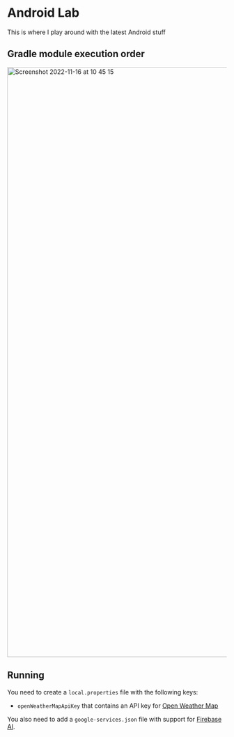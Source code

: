 # Android Lab
This is where I play around with the latest Android stuff

## Gradle module execution order
<img width="1355" alt="Screenshot 2022-11-16 at 10 45 15" src="https://user-images.githubusercontent.com/1917608/202146304-4b734396-b071-4dc8-9a1b-350396561b5e.png">

## Running
You need to create a `local.properties` file with the following keys:
* `openWeatherMapApiKey` that contains an API key for [Open Weather Map](https://openweathermap.org)

You also need to add a `google-services.json` file with support for [Firebase AI](https://firebase.google.com/docs/ai-logic/get-started).
